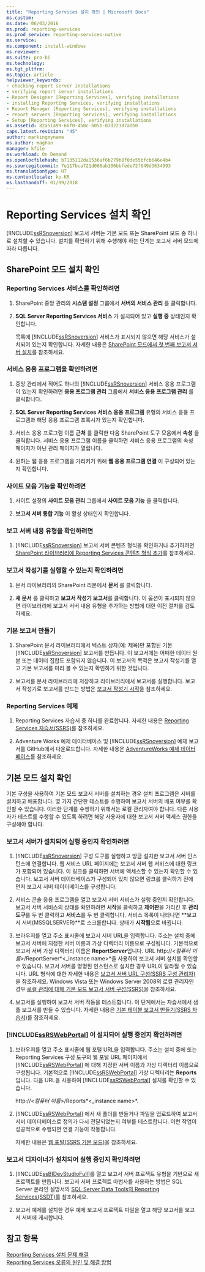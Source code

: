 ```yaml
---
title: "Reporting Services 설치 확인 | Microsoft Docs"
ms.custom: 
ms.date: 06/03/2016
ms.prod: reporting-services
ms.prod_service: reporting-services-native
ms.service: 
ms.component: install-windows
ms.reviewer: 
ms.suite: pro-bi
ms.technology: 
ms.tgt_pltfrm: 
ms.topic: article
helpviewer_keywords:
- checking report server installations
- verifying report server installations
- Report Designer [Reporting Services], verifying installations
- installing Reporting Services, verifying installations
- Report Manager [Reporting Services], verifying installations
- report servers [Reporting Services], verifying installations
- Setup [Reporting Services], verifying installations
ms.assetid: 82a51a99-66f0-4b0c-b05b-07d22387adb0
caps.latest.revision: "45"
author: markingmyname
ms.author: maghan
manager: kfile
ms.workload: On Demand
ms.openlocfilehash: b7135112da1536af6b279b8f0de55bfcb646e4b4
ms.sourcegitcommit: 7e117bca721d008ab106bbfede72f649d3634993
ms.translationtype: HT
ms.contentlocale: ko-KR
ms.lasthandoff: 01/09/2018
---
```

# <a name="verify-a-reporting-services-installation"></a>Reporting Services 설치 확인
  [!INCLUDE[ssRSnoversion](../../includes/ssrsnoversion-md.md)] 보고서 서버는 기본 모드 또는 SharePoint 모드 중 하나로 설치할 수 있습니다. 설치를 확인하기 위해 수행해야 하는 단계는 보고서 서버 모드에 따라 다릅니다.  
  
##  <a name="bkmk_sharepointmode"></a> SharePoint 모드 설치 확인  
  
### <a name="to-verify-the-reporting-services-service"></a>Reporting Services 서비스를 확인하려면  
  
1.  SharePoint 중앙 관리의 **시스템 설정** 그룹에서 **서버의 서비스 관리** 를 클릭합니다.  
  
2.  **SQL Server Reporting Services 서비스** 가 설치되어 있고 **실행 중** 상태인지 확인합니다.  
  
     목록에 [!INCLUDE[ssRSnoversion](../../includes/ssrsnoversion-md.md)] 서비스가 표시되지 않으면 해당 서비스가 설치되어 있는지 확인합니다. 자세한 내용은 [SharePoint 모드에서 첫 번째 보고서 서버 설치](http://msdn.microsoft.com/en-us/b29d0f45-0068-4c84-bd7e-5b8a9cd1b538)를 참조하세요.  
  
### <a name="to-verify-the-service-application"></a>서비스 응용 프로그램을 확인하려면  
  
1.  중앙 관리에서 적어도 하나의 [!INCLUDE[ssRSnoversion](../../includes/ssrsnoversion-md.md)] 서비스 응용 프로그램이 있는지 확인하려면 **응용 프로그램 관리** 그룹에서 **서비스 응용 프로그램 관리** 를 클릭합니다.  
  
2.  **SQL Server Reporting Services 서비스 응용 프로그램** 유형의 서비스 응용 프로그램과 해당 응용 프로그램 프록시가 있는지 확인합니다.  
  
3.  서비스 응용 프로그램 이름 **근처** 를 클릭한 다음 SharePoint 도구 모음에서 **속성** 을 클릭합니다.  서비스 응용 프로그램 이름을 클릭하면 서비스 응용 프로그램의 속성 페이지가 아닌 관리 페이지가 열립니다.  
  
4.  원하는 웹 응용 프로그램을 가리키기 위해 **웹 응용 프로그램 연결** 이 구성되어 있는지 확인합니다.  
  
### <a name="to-verify-the-site-collection-feature"></a>사이트 모음 기능을 확인하려면  
  
1.  사이트 설정의 **사이트 모음 관리** 그룹에서 **사이트 모음 기능** 을 클릭합니다.  
  
2.  **보고서 서버 통합 기능** 이 활성 상태인지 확인합니다.  
  
### <a name="to-verify-reporting-server-content-types"></a>보고 서버 내용 유형을 확인하려면  
  
1.  [!INCLUDE[ssRSnoversion](../../includes/ssrsnoversion-md.md)] 보고서 서버 콘텐츠 형식을 확인하거나 추가하려면 [SharePoint 라이브러리에 Reporting Services 콘텐츠 형식 추가](../../reporting-services/report-server-sharepoint/add-reporting-services-content-types-to-a-sharepoint-library.md)를 참조하세요.  
  
### <a name="to-verify-you-can-launch-report-builder"></a>보고서 작성기를 실행할 수 있는지 확인하려면  
  
1.  문서 라이브러리의 SharePoint 리본에서 **문서** 를 클릭합니다.  
  
2.  **새 문서** 를 클릭하고 **보고서 작성기 보고서**를 클릭합니다. 이 옵션이 표시되지 않으면 라이브러리에 보고서 서버 내용 유형을 추가하는 방법에 대한 이전 절차를 검토하세요.  
  
### <a name="create-a-basic-report"></a>기본 보고서 만들기  
  
1.  SharePoint 문서 라이브러리에서 텍스트 상자(예: 제목)만 포함된 기본 [!INCLUDE[ssRSnoversion](../../includes/ssrsnoversion-md.md)] 보고서를 만듭니다. 이 보고서에는 어떠한 데이터 원본 또는 데이터 집합도 포함되지 않습니다. 이 보고서의 목적은 보고서 작성기를 열고 기본 보고서를 미리 볼 수 있는지 확인하기 위한 것입니다.  
  
2.  보고서를 문서 라이브러리에 저장하고 라이브러리에서 보고서를 실행합니다. 보고서 작성기로 보고서를 만드는 방법은 [보고서 작성기 시작](http://msdn.microsoft.com/en-us/8c8c7d2e-b315-418d-bf65-90e7685e4259)을 참조하세요.  
  
### <a name="reporting-services-samples"></a>Reporting Services 예제  
  
1.  Reporting Services 자습서 중 하나를 완료합니다. 자세한 내용은 [Reporting Services 자습서&#40;SSRS&#41;](../../reporting-services/reporting-services-tutorials-ssrs.md)를 참조하세요.  
  
2.  Adventure Works 예제 데이터베이스 및 [!INCLUDE[ssRSnoversion](../../includes/ssrsnoversion-md.md)] 예제 보고서를 GitHub에서 다운로드합니다. 자세한 내용은 [AdventureWorks 예제 데이터베이스](https://github.com/Microsoft/sql-server-samples/releases)를 참조하세요.  
  
##  <a name="bkmk_nativemode"></a> 기본 모드 설치 확인  
 기본 구성을 사용하여 기본 모드 보고서 서버를 설치하는 경우 설치 프로그램은 서버를 설치하고 배포합니다. 몇 가지 간단한 테스트를 수행하여 보고서 서버의 배포 여부를 확인할 수 있습니다. 이러한 단계를 수행하기 위해서는 로컬 관리자여야 합니다. 다른 사용자가 테스트를 수행할 수 있도록 하려면 해당 사용자에 대한 보고서 서버 액세스 권한을 구성해야 합니다.  
  
### <a name="to-verify-that-the-report-server-is-installed-and-running"></a>보고서 서버가 설치되어 실행 중인지 확인하려면  
  
1.  [!INCLUDE[ssRSnoversion](../../includes/ssrsnoversion-md.md)] 구성 도구를 실행하고 방금 설치한 보고서 서버 인스턴스에 연결합니다. 웹 서비스 URL 페이지에는 보고서 서버 웹 서비스에 대한 링크가 포함되어 있습니다. 이 링크를 클릭하면 서버에 액세스할 수 있는지 확인할 수 있습니다. 보고서 서버 데이터베이스가 구성되어 있지 않으면 링크를 클릭하기 전에 먼저 보고서 서버 데이터베이스를 구성합니다.  
  
2.  서비스 콘솔 응용 프로그램을 열고 보고서 서버 서비스가 실행 중인지 확인합니다. 보고서 서버 서비스의 상태를 확인하려면 **시작**을 클릭하고 **제어판**을 가리킨 후 **관리 도구**를 두 번 클릭하고 **서비스**를 두 번 클릭합니다. 서비스 목록이 나타나면 **보고서 서버(MSSQLSERVER)**로 스크롤합니다. 상태가 **시작됨**으로 바뀝니다.  
  
3.  브라우저를 열고 주소 표시줄에 보고서 서버 URL을 입력합니다. 주소는 설치 중에 보고서 서버에 지정한 서버 이름과 가상 디렉터리 이름으로 구성됩니다. 기본적으로 보고서 서버 가상 디렉터리 이름은 **ReportServer**입니다. URL http://*\<컴퓨터 이름>*/ReportServer*\<_instance name>*을 사용하여 보고서 서버 설치를 확인할 수 있습니다. 보고서 서버를 명명된 인스턴스로 설치한 경우 URL이 달라질 수 있습니다. URL 형식에 대한 자세한 내용은 [보고서 서버 URL 구성&#40;SSRS 구성 관리자&#41;](../../reporting-services/install-windows/configure-report-server-urls-ssrs-configuration-manager.md)을 참조하세요. Windows Vista 또는 Windows Server 2008의 로컬 관리자인 경우 [로컬 관리에 대해 기본 모드 보고서 서버 구성&#40;SSRS&#41;](../../reporting-services/report-server/configure-a-native-mode-report-server-for-local-administration-ssrs.md)을 참조하세요.  
  
4.  보고서를 실행하여 보고서 서버 작동을 테스트합니다. 이 단계에서는 자습서에서 샘플 보고서를 만들 수 있습니다. 자세한 내용은 [기본 테이블 보고서 만들기&#40;SSRS 자습서&#41;](../../reporting-services/create-a-basic-table-report-ssrs-tutorial.md)를 참조하세요.  
  
### <a name="to-verify-that-the-includessrswebportalincludesssrswebportalmd-is-installed-and-running"></a>[!INCLUDE[ssRSWebPortal](../../includes/ssrswebportal.md)] 이 설치되어 실행 중인지 확인하려면  
  
1.  브라우저를 열고 주소 표시줄에 웹 포털 URL을 입력합니다. 주소는 설치 중에 또는 Reporting Services 구성 도구의 웹 포털 URL 페이지에서 [!INCLUDE[ssRSWebPortal](../../includes/ssrswebportal.md)] 에 대해 지정한 서버 이름과 가상 디렉터리 이름으로 구성됩니다. 기본적으로 [!INCLUDE[ssRSWebPortal](../../includes/ssrswebportal.md)] 가상 디렉터리는 **Reports**입니다. 다음 URL을 사용하여 [!INCLUDE[ssRSWebPortal](../../includes/ssrswebportal.md)] 설치를 확인할 수 있습니다.  
  
     http://*\<컴퓨터 이름>*/Reports*\<_instance name>*.  
  
2.  [!INCLUDE[ssRSWebPortal](../../includes/ssrswebportal.md)] 에서 새 폴더를 만들거나 파일을 업로드하여 보고서 서버 데이터베이스로 정의가 다시 전달되었는지 여부를 테스트합니다. 이런 작업이 성공적으로 수행되면 연결 기능이 작동합니다.  
  
     자세한 내용은 [웹 포털&#40;SSRS 기본 모드&#41;](http://msdn.microsoft.com/en-us/7349e626-6ed5-4d21-b05f-cf042ad9ad70)을 참조하세요.  
  
### <a name="to-verify-that-report-designer-is-installed-and-running"></a>보고서 디자이너가 설치되어 실행 중인지 확인하려면  
  
1.  [!INCLUDE[ssBIDevStudioFull](../../includes/ssbidevstudiofull-md.md)]를 열고 보고서 서버 프로젝트 유형을 기반으로 새 프로젝트를 만듭니다. 보고서 서버 프로젝트 마법사를 사용하는 방법은 SQL Server 온라인 설명서의 [SQL Server Data Tools의 Reporting Services&#40;SSDT&#41;](../../reporting-services/tools/reporting-services-in-sql-server-data-tools-ssdt.md)를 참조하세요.  
  
2.  보고서 예제를 설치한 경우 예제 보고서 프로젝트 파일을 열고 해당 보고서를 보고서 서버에 게시합니다.  
  
## <a name="see-also"></a>참고 항목  
 [Reporting Services 설치 문제 해결](../../reporting-services/install-windows/troubleshoot-a-reporting-services-installation.md)   
 [Reporting Services 오류의 원인 및 해결 방법](../../reporting-services/troubleshooting/cause-and-resolution-of-reporting-services-errors.md)  
  
  
